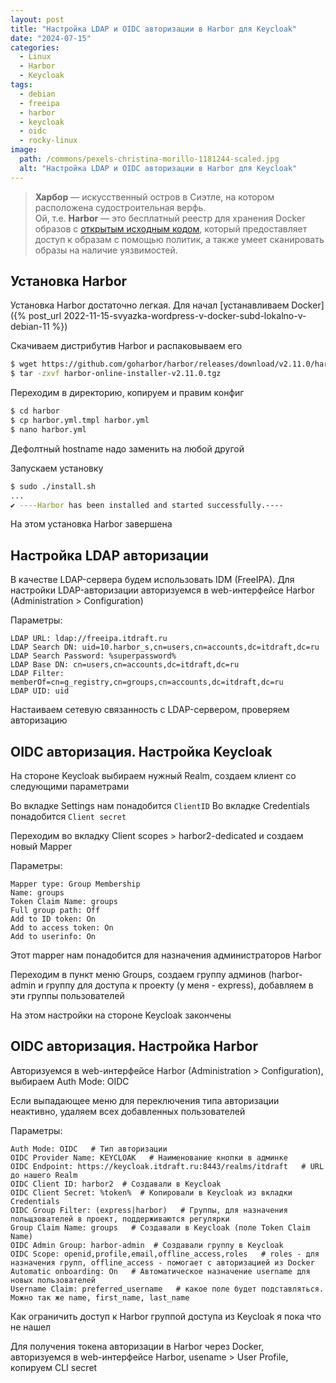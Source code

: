 ```yaml
---
layout: post
title: "Настройка LDAP и OIDC авторизации в Harbor для Keycloak"
date: "2024-07-15"
categories:
  - Linux
  - Harbor
  - Keycloak
tags:
  - debian
  - freeipa
  - harbor
  - keycloak
  - oidc
  - rocky-linux
image:
  path: /commons/pexels-christina-morillo-1181244-scaled.jpg
  alt: "Настройка LDAP и OIDC авторизации в Harbor для Keycloak"
---
```


> **Харбор** — искусственный остров в Сиэтле, на котором расположена судостроительная верфь.  
> Ой, т.е. **Harbor** — это бесплатный реестр для хранения Docker образов c [открытым исходным кодом](https://github.com/goharbor/harbor), который предоставляет доступ к образам с помощью политик, а также умеет сканировать образы на наличие уязвимостей.

## Установка Harbor

Установка Harbor достаточно легкая. Для начал [устанавливаем Docker]({% post_url 2022-11-15-svyazka-wordpress-v-docker-subd-lokalno-v-debian-11 %})

Скачиваем дистрибутив Harbor и распаковываем его
```sh
$ wget https://github.com/goharbor/harbor/releases/download/v2.11.0/harbor-online-installer-v2.11.0.tgz
$ tar -zxvf harbor-online-installer-v2.11.0.tgz
```

Переходим в директорию, копируем и правим конфиг
```sh
$ cd harbor
$ cp harbor.yml.tmpl harbor.yml
$ nano harbor.yml
```

Дефолтный hostname надо заменить на любой другой

Запускаем установку
```sh
$ sudo ./install.sh
...
✔ ----Harbor has been installed and started successfully.----
```

На этом установка Harbor завершена

## Настройка LDAP авторизации

В качестве LDAP-сервера будем использовать IDM (FreeIPA). Для настройки LDAP-авторизации авторизуемся в web-интерфейсе Harbor (Administration > Configuration)

Параметры:
```
LDAP URL: ldap://freeipa.itdraft.ru
LDAP Search DN: uid=10.harbor_s,cn=users,cn=accounts,dc=itdraft,dc=ru
LDAP Search Password: %superpassword%
LDAP Base DN: cn=users,cn=accounts,dc=itdraft,dc=ru
LDAP Filter: memberOf=cn=g_registry,cn=groups,cn=accounts,dc=itdraft,dc=ru
LDAP UID: uid
```

Настаиваем сетевую связанность с LDAP-сервером, проверяем авторизацию

## OIDC авторизация. Настройка Keycloak

На стороне Keycloak выбираем нужный Realm, создаем клиент со следующими параметрами

Во вкладке Settings нам понадобится `ClientID`
Во вкладке Credentials понадобится `Client secret`

Переходим во вкладку Client scopes > harbor2-dedicated и создаем новый Mapper

Параметры:
```
Mapper type: Group Membership
Name: groups
Token Claim Name: groups
Full group path: Off
Add to ID token: On
Add to access token: On
Add to userinfo: On
```

Этот mapper нам понадобится для назначения администраторов Harbor

Переходим в пункт меню Groups, создаем группу админов (harbor-admin и группу для доступа к проекту (у меня - express), добавляем в эти группы пользователей

На этом настройки на стороне Keycloak закончены

## OIDC авторизация. Настройка Harbor

Авторизуемся в web-интерфейсе Harbor (Administration > Configuration), выбираем Auth Mode: OIDC

Если выпадающее меню для переключения типа авторизации неактивно, удаляем всех добавленных пользователей

Параметры:
```
Auth Mode: OIDC   # Тип авторизации
OIDC Provider Name: KEYCLOAK   # Наименование кнопки в админке
OIDC Endpoint: https://keycloak.itdraft.ru:8443/realms/itdraft   # URL до нашего Realm
OIDC Client ID: harbor2  # Создавали в Keycloak
OIDC Client Secret: %token%  # Копировали в Keycloak из вкладки Credentials
OIDC Group Filter: (express|harbor)   # Группы, для назначения польщзователей в проект, поддерживаются регулярки
Group Claim Name: groups   # Создавали в Keycloak (поле Token Claim Name)
OIDC Admin Group: harbor-admin  # Создавали группу в Keycloak
OIDC Scope: openid,profile,email,offline_access,roles   # roles - для назначения групп, offline_access - помогает с авторизацией из Docker
Automatic onboarding: On   # Автоматическое назначение username для новых пользователей
Username Claim: preferred_username   # какое поле будет подставляться. Можно так же name, first_name, last_name
```

Как ограничить доступ к Harbor группой доступа из Keycloak я пока что не нашел

Для получения токена авторизации в Harbor через Docker, авторизуемся в web-интерфейсе Harbor, usename > User Profile, копируем CLI secret